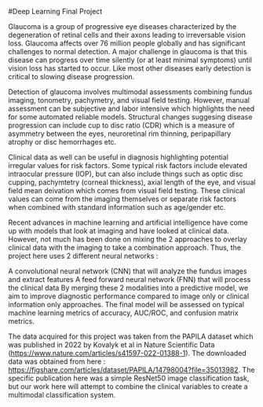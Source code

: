 #Deep Learning Final Project

Glaucoma is a group of progressive eye diseases characterized by the degeneration of retinal cells and their axons leading to irreversable vision loss. Glaucoma affects over 76 million people globally and has significant challenges to normal detection. A major challenge in glaucoma is that this disease can progress over time silently (or at least minimal symptoms) until vision loss has started to occur. Like most other diseases early detection is critical to slowing disease progression.

Detection of glaucoma involves multimodal assessments combining fundus imaging, tonometry, pachymetry, and visual field testing. However, manual assessment can be subjective and labor intensive which highlights the need for some automated reliable models. Structural changes suggesing disease progression can include cup to disc ratio (CDR) which is a measure of asymmetry between the eyes, neuroretinal rim thinning, peripapillary atrophy or disc hemorrhages etc.

Clinical data as well can be useful in diagnosis highlighting potential irregular values for risk factors. Some typical risk factors include elevated intraocular pressure (IOP), but can also include things such as optic disc cupping, pachymtetry (corneal thickness), axial length of the eye, and visual field mean deivation which comes from visual field testing. These clinical values can come from the imaging themselves or separate risk factors when combined with standard information such as age/gender etc.

Recent advances in machine learning and artificial intelligence have come up with models that look at imaging and have looked at clinical data. However, not much has been done on mixing the 2 approaches to overlay clinical data with the imaging to take a combination approach. Thus, the project here uses 2 different neural networks :

A convolutional neural network (CNN) that will analyze the fundus images and extract features
A feed forward neural network (FNN) that will process the clinical data
By merging these 2 modalities into a predictive model, we aim to improve diagnostic performance compared to image only or clinical information only approaches. The final model will be assessed on typical machine learning metrics of accuracy, AUC/ROC, and confusion matrix metrics.

The data acquired for this project was taken from the PAPILA dataset which was published in 2022 by Kovalyk et al in Nature Scientific Data (https://www.nature.com/articles/s41597-022-01388-1). The downloaded data was obtained from here : https://figshare.com/articles/dataset/PAPILA/14798004?file=35013982. The specific publication here was a simple ResNet50 image classification task, but our work here will attempt to combine the clinical variables to create a multimodal classification system.

